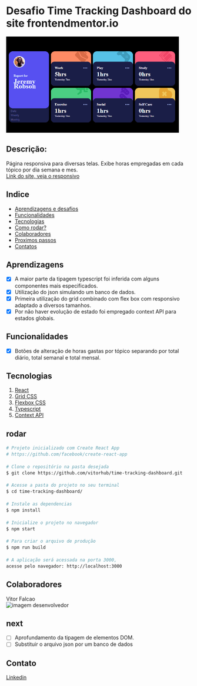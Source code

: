 # Desafio Time Tracking Dashboard do site frontendmentor.io
<img width=470 src="src/images/timetracking.gif">

## Descrição:
Página responsiva para diversas telas. Exibe horas empregadas em cada tópico por dia semana e mes.\
<a href="https://femtimetrackingdashboard.netlify.app/">Link do site, veja o responsivo</a>

## Indice
- <a href="#aprendizagens">Aprendizagens e desafios</a>
- <a href="#funcionalidades"> Funcionalidades </a>
- <a href="#tecnologias"> Tecnologias </a>
- <a href="#rodar"> Como rodar? </a>
- <a href="#colaboradores"> Colaboradores </a>
- <a href="#next"> Proximos passos </a>
- <a href="#contato"> Contatos </a>

## Aprendizagens
- [x] A maior parte da tipagem typescript foi inferida com alguns componentes mais especificados.
- [x] Utilização do json simulando um banco de dados.
- [x] Primeira utilização do grid combinado com flex box com responsivo adaptado a diversos tamanhos.
- [x] Por não haver evolução de estado foi empregado context API para estados globais.

## Funcionalidades
- [x] Botões de alteração de horas gastas por tópico separando por total diário, total semanal e total mensal.

## Tecnologias
1. [React](https://pt-br.reactjs.org)
2. [Grid CSS](https://developer.mozilla.org/pt-BR/docs/Web/CSS/CSS_Grid_Layout/)
3. [Flexbox CSS](https://developer.mozilla.org/pt-BR/docs/Web/CSS/CSS_Flexible_Box_Layout/Basic_Concepts_of_Flexbox/)
4. [Typescript](https://www.typescriptlang.org/docs/)
5. [Context API](https://legacy.reactjs.org/docs/context.html/)

## rodar
```bash
# Projeto inicializado com Create React App
# https://github.com/facebook/create-react-app

# Clone o repositório na pasta desejada
$ git clone https://github.com/vitorhub/time-tracking-dashboard.git

# Acesse a pasta do projeto no seu terminal
$ cd time-tracking-dashboard/

# Instale as dependencias
$ npm install

# Inicialize o projeto no navegador
$ npm start

# Para criar o arquivo de produção
$ npm run build

# A aplicação será acessada na porta 3000,
acesse pelo navegador: http://localhost:3000
```

## Colaboradores
Vitor Falcao\
<img style="width: 100px" src="https://avatars.githubusercontent.com/u/29690449?v=4" alt="imagem desenvolvedor">

## next
- [ ] Aprofundamento da tipagem de elementos DOM.
- [ ] Substituir o arquivo json por um banco de dados

## Contato
<a href="https://www.linkedin.com/in/vitorfalcaodesenvolvedor/"> Linkedin </a>
